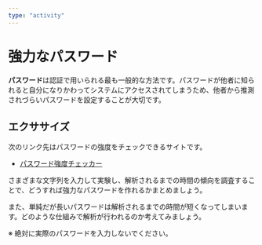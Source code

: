 ```yaml
---
type: "activity"
---
```


# 強力なパスワード

**パスワード**は認証で用いられる最も一般的な方法です。パスワードが他者に知られると自分になりかわってシステムにアクセスされてしまうため、他者から推測されづらいパスワードを設定することが大切です。

## エクササイズ

次のリンク先はパスワードの強度をチェックできるサイトです。

- [パスワード強度チェッカー](https://bitwarden.com/ja-jp/password-strength/)

さまざまな文字列を入力して実験し、解析されるまでの時間の傾向を調査することで、どうすれば強力なパスワードを作れるかまとめましょう。

また、単純だが長いパスワードは解析されるまでの時間が短くなってしまいます。どのような仕組みで解析が行われるのか考えてみましょう。

※ 絶対に実際のパスワードを入力しないでください。
